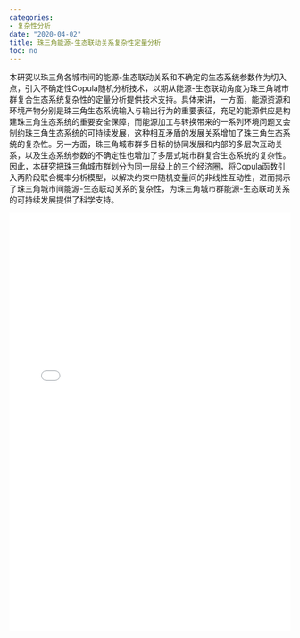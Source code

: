 ```yaml
---
categories:
- 复杂性分析
date: "2020-04-02"
title: 珠三角能源-生态联动关系复杂性定量分析
toc: no
---
```


本研究以珠三角各城市间的能源-生态联动关系和不确定的生态系统参数作为切入点，引入不确定性Copula随机分析技术，以期从能源-生态联动角度为珠三角城市群复合生态系统复杂性的定量分析提供技术支持。具体来讲，一方面，能源资源和环境产物分别是珠三角生态系统输入与输出行为的重要表征，充足的能源供应是构建珠三角生态系统的重要安全保障，而能源加工与转换带来的一系列环境问题又会制约珠三角生态系统的可持续发展，这种相互矛盾的发展关系增加了珠三角生态系统的复杂性。另一方面，珠三角城市群多目标的协同发展和内部的多层次互动关系，以及生态系统参数的不确定性也增加了多层式城市群复合生态系统的复杂性。因此，本研究把珠三角城市群划分为同一层级上的三个经济圈，将Copula函数引入两阶段联合概率分析模型，以解决约束中随机变量间的非线性互动性，进而揭示了珠三角城市间能源-生态联动关系的复杂性，为珠三角城市群能源-生态联动关系的可持续发展提供了科学支持。

<embed src="/post/complex/1.2.3基于Copula分析的能源-生态联动关系复杂性的定量分析技术.pdf#toolbar=0" type="application/pdf" width="100%" height=750>

